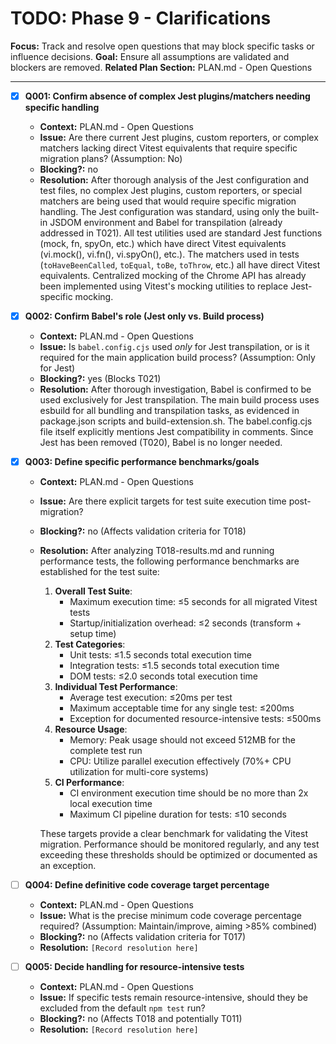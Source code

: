 # TODO: Phase 9 - Clarifications

**Focus:** Track and resolve open questions that may block specific tasks or influence decisions.
**Goal:** Ensure all assumptions are validated and blockers are removed.
**Related Plan Section:** PLAN.md - Open Questions

---

- [x] **Q001: Confirm absence of complex Jest plugins/matchers needing specific handling**

  - **Context:** PLAN.md - Open Questions
  - **Issue:** Are there current Jest plugins, custom reporters, or complex matchers lacking direct Vitest equivalents that require specific migration plans? (Assumption: No)
  - **Blocking?:** no
  - **Resolution:** After thorough analysis of the Jest configuration and test files, no complex Jest plugins, custom reporters, or special matchers are being used that would require specific migration handling. The Jest configuration was standard, using only the built-in JSDOM environment and Babel for transpilation (already addressed in T021). All test utilities used are standard Jest functions (mock, fn, spyOn, etc.) which have direct Vitest equivalents (vi.mock(), vi.fn(), vi.spyOn(), etc.). The matchers used in tests (`toHaveBeenCalled`, `toEqual`, `toBe`, `toThrow`, etc.) all have direct Vitest equivalents. Centralized mocking of the Chrome API has already been implemented using Vitest's mocking utilities to replace Jest-specific mocking.

- [x] **Q002: Confirm Babel's role (Jest only vs. Build process)**

  - **Context:** PLAN.md - Open Questions
  - **Issue:** Is `babel.config.cjs` used _only_ for Jest transpilation, or is it required for the main application build process? (Assumption: Only for Jest)
  - **Blocking?:** yes (Blocks T021)
  - **Resolution:** After thorough investigation, Babel is confirmed to be used exclusively for Jest transpilation. The main build process uses esbuild for all bundling and transpilation tasks, as evidenced in package.json scripts and build-extension.sh. The babel.config.cjs file itself explicitly mentions Jest compatibility in comments. Since Jest has been removed (T020), Babel is no longer needed.

- [x] **Q003: Define specific performance benchmarks/goals**

  - **Context:** PLAN.md - Open Questions
  - **Issue:** Are there explicit targets for test suite execution time post-migration?
  - **Blocking?:** no (Affects validation criteria for T018)
  - **Resolution:** After analyzing T018-results.md and running performance tests, the following performance benchmarks are established for the test suite:

    1. **Overall Test Suite**:
       - Maximum execution time: ≤5 seconds for all migrated Vitest tests
       - Startup/initialization overhead: ≤2 seconds (transform + setup time)
    2. **Test Categories**:
       - Unit tests: ≤1.5 seconds total execution time
       - Integration tests: ≤1.5 seconds total execution time
       - DOM tests: ≤2.0 seconds total execution time
    3. **Individual Test Performance**:
       - Average test execution: ≤20ms per test
       - Maximum acceptable time for any single test: ≤200ms
       - Exception for documented resource-intensive tests: ≤500ms
    4. **Resource Usage**:
       - Memory: Peak usage should not exceed 512MB for the complete test run
       - CPU: Utilize parallel execution effectively (70%+ CPU utilization for multi-core systems)
    5. **CI Performance**:
       - CI environment execution time should be no more than 2x local execution time
       - Maximum CI pipeline duration for tests: ≤10 seconds

    These targets provide a clear benchmark for validating the Vitest migration. Performance should be monitored regularly, and any test exceeding these thresholds should be optimized or documented as an exception.

- [ ] **Q004: Define definitive code coverage target percentage**

  - **Context:** PLAN.md - Open Questions
  - **Issue:** What is the precise minimum code coverage percentage required? (Assumption: Maintain/improve, aiming >85% combined)
  - **Blocking?:** no (Affects validation criteria for T017)
  - **Resolution:** `[Record resolution here]`

- [ ] **Q005: Decide handling for resource-intensive tests**
  - **Context:** PLAN.md - Open Questions
  - **Issue:** If specific tests remain resource-intensive, should they be excluded from the default `npm test` run?
  - **Blocking?:** no (Affects T018 and potentially T011)
  - **Resolution:** `[Record resolution here]`
